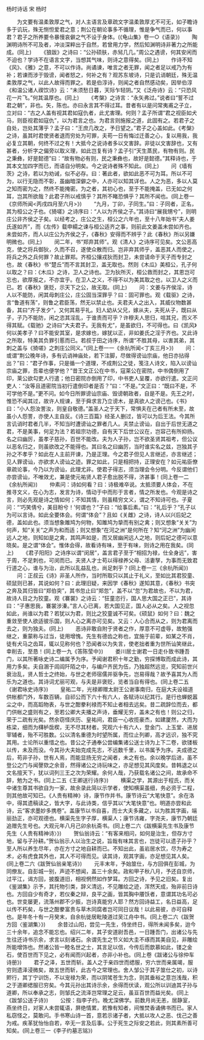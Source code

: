 杨时诗话 宋 杨时


 
　　为文要有温柔敦厚之气，对人主语言及章疏文字温柔敦厚尤不可无，如子瞻诗多于讥玩，殊无恻怛爱君之意；荆公在朝论事多不循理，惟是争气而已，何以事君？君子之所养要令暴慢哀僻之气不设于身体。(《龟山集》卷一○《语录》) 
　　陶渊明诗所不可及者，冲淡深粹出于自然，若曾用力学，然后知渊明诗非著力之所能成。(同上) 
　　《狼跋》之诗曰：“公孙硕肤，赤舃几几。”周公之遇谤，何其安闲而不迫也？学诗不在语言文字，当想其气味，则诗之意得矣。(同上) 
　　作诗不知《风》、《雅》之意，不可以作诗。尚谲谏，唯言之者无罪，闻之者足以戒乃为有补；若谏而涉于毁谤，闻者怒之，何补之有？观苏东坡诗，只是讥诮朝廷，殊无温柔敦厚之气，以此人故得而罪之。若是伯淳诗，则闻之者自然感动矣，因举伯淳《和温公诸人禊饮诗》云：“未须愁日暮，天际乍轻阴。”又《泛舟诗》云：“只恐风花一片飞。”何其温厚也。(同上) 
　　《考槃》之诗言：“永矢弗过。”说者曰“誓不过君之朝”，非也。矢，陈也。亦曰永言其不得过耳。昔者有以是问常夷甫之子立，立对曰：“古之人盖有视其君如寇仇者，此尤害理。何则？孟子所谓“君之视臣如犬马，则臣视君如寇仇”，以为君言之也。为君言则施报之道，此固有之。若君子之自处，岂处其薄乎？孟子曰：“王庶几改之，予日望之。”君子之心盖如此。《考槃》之诗，虽其时君使贤者退而穷处为可罪，夫苟一日有悔过迁善之心，复以用我，我必复立其朝，何终不过之有！大抵今之说诗者多以文害辞。非徒以文害辞也，又有甚者，分析字之偏旁以取义理，如此岂复有诗？孟子引“天生蒸民，有物有则。民之秉彝，好是懿德”曰：“故有物必有则，民之秉彝也，故好是懿德。”其释诗也，于其本文加四字而已，而语自分明矣。今之说诗者殊不知此。(同上) 
　　问《墙有茨》之诗，若以为劝诫，似不必存。曰：著此者，欲如此恶不可为耳。所以不可为，以行无隐而不彰，虽幽暗深僻之中，人亦可以知其详也。人之为恶，多以人莫之知而密为之，然终不能掩密。为之者，其初心也，至于不能掩盖，已无如之何耳，岂其所欲哉？此君子所以戒慎乎？其所不睹恐惧乎？其所不闻也。(同上卷一《京师所闻<丙戌四月至六月>》) 
　　“九月，丁卯，子同生。”曰：子同者，正名，其为桓公之子也。《猗嗟》之诗序曰：“人以为齐侯之子。”其诗曰“展我甥兮”，则明庄公非齐侯之子矣。以经考之，庄公之生，桓公之六年也，至十八年始书“夫人姜氏遂如齐”，而《左传》载申繻之谏与桓公适齐之事，则前此文姜盖未尝如齐也。未尝如齐，而人以庄公为齐侯之子，《春秋》安得而不辨乎？此《春秋》所以另嫌明微也。(同上) 
　　闵二年，书“郑弃其师”。观《清人》之诗序可见矣。文公恶高克，使之将兵御狄，久而不召，遂使众散而归。岂非弃其师乎，盖恶其人而使之，将兵之外之兵何罪？故止罪郑。齐桓公攘戎狄而封卫，未尝请命于天子而专封之也，故《春秋》书“楚丘”而不言其封卫，盖无取也。然则《木瓜》美桓公，孔子何以取之？曰：《木瓜》之诗，卫人之诗也。卫为狄所灭，桓公救而封之，其恩岂可忘也，欲厚报之，不亦宜乎。在卫人之义，不得不以为美其取之也，以卫人之义而已。若《春秋》褒贬，示天下之公，故无取。(同上) 
　　问：文姜与齐侯淫，诗人以不能防，闲其母刺庄公，庄公固当深罪乎？曰：固可罪也。观《载驱》之诗，言“鲁道有荡”，则鲁之君臣荡，然无以禁止也。夫君夫人之出入，其威仪物数甚备，其曰“齐子发夕”，又何其易乎礼。妇人幼从父兄，嫁从夫，夫死从子，既曰从子，子乃不能防，闲之恣其淫乱，于谁责而可乎？许穆夫人思归，唁其兄，而义不得其赋。《载驰》之诗曰“大夫君子。无我有尤”，是虽欲归，不可得也。曰《凯风》何以美孝子？曰不能安其室，是求嫁也，嫁犹以正，非如姜氏之淫于齐也。又此诗之所取，特美其负罪引慝而已。若叔于田之诗序，所谓“不胜其母，以害其弟，其刺之盖与《猗嗟》之刺庄公同义。”(同上卷一一《余杭所闻<丁亥三月>》) 
　　问：或谓“荆公晚年诗，多有讥诮神庙处，若下注脚，尽做得谤讪宗庙，他日亦拈得出？”曰：“君子作事，只是循一个道理，不成荆公之徒，笺注人诗文，陷入以谤讪宗庙之罪，吾辈也便学他？”昔王文正公在中书，寇莱公在密院，中书偶倒用了印，莱公欲勾吏人行遣；他日密院亦倒用了印，中书吏人呈覆，亦欲行遣。文正问吏人：“汝等且道密院当初行遣倒印者是否？”曰：“不是。”文正曰：“既曰不是，不可学他不是。”更不问。如今日所罪谤讪宗庙、毁谤朝政者，自是不是。先王之时，惟恐不闻其过，故许人规谏，至于舜求言乃立谤木，是真欲人之谤己也。《书》曰：“小人怨汝詈汝，则皇自敬德。”盖圣人之于天下，常惧夫在己者有所未至，故虽小人怨詈，亦使人主自反。《诗三百篇》经圣人删过，皆可以为后王法。今其所言讥诮时君者几半，不知当时遭谤讪之罪者几人。夫禁止谤讪，自出于后世无道之君，不是美事，何足为法？若祖宗功德，自有天下后世公议在，岂容己有所抑扬。名之曰幽厉，虽孝子慈孙，百世不能改。夫为人子孙，岂不欲圣贤其祖考，但公议以恶名归之，则虽欲改之不能得也。其曰名之曰幽厉，当时谁实名之兹，岂独其子孙之不孝乎？如此在人主前开谏，乃是正理。今之君子但见人言继述，亦言继述；见人罪谤讪，亦欲求人谤讪之迹。罪之如此，只是相把持，正理安在？如元祐臣僚章疏论事，今乃以为谤讪，此理尤非。使君子得志，须当理会令分明。今反谓他们亦尝谤讪，不唯效尤，兼是使元祐贤人君子愈出脱不得，济甚事！(同上卷一二《余杭所闻》) 
　　仲素问：诗如何看？曰：诗极难卒说。太抵须要人体会，不在推寻文义，在心为志，发言为诗，情动于中而形于言者，情之所发也。今观是诗之言，则必先观是诗之情如何；不知其情，则虽精穷文义，谓之不知诗可也。子夏问：“‘巧笑倩兮，美目盼兮！’何谓也？”子曰：“绘事后素。”曰：“礼后乎？”孔子以为可以言诗。如此全要体会。何谓“体会”？且如《关雌》之诗，诗人以兴后妃之德，盖如此也。须当想象雎鸠为何物，知雎鸠为挚而有别之禽；则又想象“关关”为何声，知“关关”之声为和而适；则又想象“在河之洲”是何所在？知“河之洲”为幽闲远人之地，则知如是之禽，其鸣声如是，而又居幽闲远人之地，则后妃之德可以意晓矣。是之谓“体会”。惟体会得，故看诗有味，至于有味，则诗之用在我矣。(同上) 
　　《君子阳阳》之诗序以谓“闵居”，盖言君子至于“相招为禄，仕全身远”，害于周，不足刺也，可闵而已。夫贤人才士苟以得禄养父母、活妻孥，为事而无致君行道之心，谁与为治，此所以乱益乱也，尚足刺乎？(同上卷一三《余杭所闻》) 
　　问：正叔云《诗》非圣人所作，当时所取只以其止于礼义，至如比其君狡童、硕鼠则已甚，其说如何？曰：此理旧疑，来因学《春秋》遂知其意，《春秋》书突之奔及其归皆曰“郑伯突”，其书忽止曰“郑忽”，盖不以“忽”为君故也，不以为君，故诗人目之为狡童。观《褰裳》之诗云：“狂童恣行，国人思大国之正已”，其诗曰：“子惠思我，褰裳涉溱。”言人心已离，若大国见正，国人必从之矣。人之视忽如此，尚谁以为君？若犹以为君，则比之狡童诚不可矣。《硕鼠》如何？曰：魏之重敛至使人欲适彼乐国，则人心之离亦可见矣。又云：人心合而从之，则为君离而去之，则为独夫。(同上) 
　　恶诗非敢自附于贤者之作，厚意不可虚辱，故勉强继之，重蒙称与过当，徒用增愧。先生有德齿之称也，宜施于前辈，如某之不肖，徒有犬马之齿耳，辄以见称何也？恐闻者以为失言，使老拙者重为世所讪笑继此，幸削去，至恳！(同上卷一九《答陈莹中》) 
　　娄川居士谢君一日走仆致书踵吾门，以其所著咏史诗二编属予为序。予闻谢君积十年之勤，穷探博取而成此诗，其用力多矣。夫自溷于闾阎阡陌之中，与编户齐民为伍，乃独超然远览，究知前世兴衰治乱，贤人哲士之终始，与世之老师宿儒并驱争先，岂易得哉？故予喜其为人而乐为之道也。其诗词尤丽可观，与夫是非褒贬，览者当自有得也。(同上卷二五《谢君咏史诗序》) 
　　皇祐二年，光禄卿赠太尉王公谢事南归，在庭大夫设祖道供帐都门外，车数百辆，自祁公而下六十有六人，各赋诗以纪其行。是行也蝉蜕嚣尘之中，而高蹈物表，与世之酣豢利禄而不知止者相去远矣。昔二疏辞位而去，都门供帐之盛则有之，至若公卿大夫播之声诗，垂耀无穷，盖未之有也！则公之归，荣于二疏有光矣。然余窃怪庆历、皇祐间，君臣一心收揽豪杰，如建厦然，大而为栋梁，细而为欂栌扂楔，无不尽其材者。究观六十有六人，登金门、上玉堂、进居宰辅者，殆不可胜数。公以清名重德为时望所属，而位止列卿，高才远识，独不究其用。士论所以重惜之也。昔公之子通奉公尝编集诸公送士诗为上下二卷，欲镂板以传，未及而没。今其孙大夫始克成先志，不远数千里，以书属予为序。夫成德之后，苟非子孙，世有人焉，而能显扬无穷之闻者，未之有也。余以晚学后进，虽不登公之门与闻謦欬之余音，然得诸公之诗玩味之，亦足想见其风度矣。昔韩退之以文名擅天下，犹以词列三王之次为荣耀。余何人哉，乃获载名诸公之间，故承命不辞，勉为之书。(同上二五《王卿送行诗序》) 
　　横渠之学，其源出于程氏，而关中诸生尊其书欲自为一家，故余录此简以示学者，使知横渠虽细，务必资于二程，则其他故可知已。《人贵有精神》诗，康节作并书。康节诗云“大笔快意”。余在洛中，得其遗稿读之，皆大字，与此诗类，信乎其以“大笔快意”也。明道亦尝和此诗，云“客求墨妙多携卷”。盖康节以书自喜，而士大夫多藏之，以为胜其字画，端丽劲正，亦可观德也。横渠先生字子厚，横渠人；康节讳雍，字尧夫，康节乃朝廷追赠先生号也。大观元年八月己卯余杭斋书。(同上卷二六《跋横渠先生书及康节先生〈人贵有精神诗〉》) 
　　贺仙翁诗云：“有客来相问，如何是治生，但存方寸地，留与子孙耕。”贺仙翁示人以治生之说，旨哉有味其言也，岂徒可以遗子孙乎？至人所以养生尽年，亦在方寸之地自耕而已。不知出此，虽岩居水饮，尽为寿之术，必有虎食其外也，其人不可得而见。读其诗，观其字画，亦足想见其人矣。(同上卷二六《跋贺仙翁亲笔诗》) 
　　元丰末年，予始筮仕，与方回俱在彭城，为同僚友。自彭城一别，声迹不想闻，盖三十余矣。政和甲子秋八月，予还自京师，过平江，谒方回，披腹道旧，相视惘然如作梦耳。方回之诗，予见之旧矣。复出《鉴湖集》示予，其托物引类，辞义清远，不见雕绘之迹，浑然天成，殆非前日诗也。方回自少有奇才，若仪秦之辩，良平之画，皆其胸中餍饫者，意谓其功名可必也。世变屡更，流落州郡不少振，岂诗真能穷人耶？然方回诗益工，名日益高，足以传不朽矣，与世之酣豢富贵与草木同腐者岂可同日议哉！以此易彼，亦可自释也。是年冬十有一月癸末，自余杭徙居毗陵道过吴江舟中书。(同上卷二六《跋贺方回〈鉴湖集〉》) 
　　余昔过山阳，尝见一先生，侍坐终日，得所未闻多矣，迨今三十余年，追念不能忘也。绍兴二年，其子安道尉吾邑，一日踵吾门，出诸公与先生往还诗书示余，求言以刻诸石。余谓先生之节义如大圭不琢而其美自见，非雕绘所能增饰也。然诸公皆一睦名世之士，其言足以信，今传后而歆慕如此，镂之金石，使百世而下见之，必有闻而兴起者，亦非小补也。(同上卷《跋诸公与徐仲车诗册》) 
　　君子之泽，五世而斩。盖人之于亲四世而缌服，穷六世而亲属竭，服穷则遗泽浸微矣，故五世而斩，此古今之常理也。舍人邹公于其子筮仕之初，以诗赆行，其丁宁训饬，不以宠禄为荣，而以阴骘苍生为念，则其垂裕之意岂浅哉，积之于道卿缌服已穷矣。今其元孙出其诗示余，余得而伏读，观公所以训迪其子孙与道卿，所以奉承之志，则邹氏之流泽岂常理之足云，虽亘百世而益光矣。(同上《跋邹公送子诗》) 
　　公按：指李子约。晚尤深佛学。前数月尚无恙，居静室，燕坐终日，对家人未尝辄语，屏绝情累，若豫有知者，间惟焚香诵佛书而已。家人私窃怪之，莫敢问。手书寒山诗一首，意若示诸子者，大抵以攻人之恶、伐己之善为戒。疾革犹怡怡自若，卒无一言及后事。公于死生之际安之若此，则其素所善可知矣。(同上卷三一《李子约墓志铭》) 

